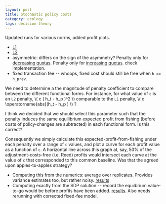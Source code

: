 ```yaml
---
layout: post
title: Stochastic policy costs
category: ecology
tags: decision-theory 
---
```



Updated runs for various norms, added profit plots.

- [L1](https://github.com/cboettig/pdg_control/blob/ecc1b23594234cbc99def6114d5ccf6f48908e3a/inst/examples/policycosts/L1.md)
- [L2](https://github.com/cboettig/pdg_control/blob/ecc1b23594234cbc99def6114d5ccf6f48908e3a/inst/examples/policycosts/L2.md)
- asymmetric: differs on the sign of the asymmetry? Penalty only for [decreasing quotas](https://github.com/cboettig/pdg_control/blob/ecc1b23594234cbc99def6114d5ccf6f48908e3a/inst/examples/policycosts/free_increase.md).  Penalty only for [increasing quotas](https://github.com/cboettig/pdg_control/blob/ecc1b23594234cbc99def6114d5ccf6f48908e3a/inst/examples/policycosts/free_decrease.md). check implementation.
- fixed transaction fee -- whoops, fixed cost should still be free when `h == h_prev`. 


We need to determine a the magnitude of penalty coefficient to compare between the different functional forms. For instance, for what value of `c` is an `L2` penalty,
\\( c ( h_t - h_p )^2 \\) comparable to the `L1` penalty, \\( c  \operatorname{abs}(h_t - h_p ) \\) ?

I think we decided that we should select this parameter such that the penalty induces the same equilibrium expected profit from fishing (before costs of policy-changes are subtracted) in each functional form.  Is this correct?  

Consequently we simply calculate this expected-profit-from-fishing under each penalty over a range of `c` values, and plot a curve for each profit value as a function of `c`.  A horizontal line across this graph at, say, 50% of the adjustment-costs-free (i.e. Reed) profits would intersect each curve at the value of `c` that corresponded to this common baseline.  Was that the agreed upon apples-to-apples strategy?


- Computing this from the numerics: average over replicates. Provides variance estimates too, but rather noisy. [results](https://github.com/cboettig/pdg_control/blob/master/inst/examples/policycosts/simulate_npv_curves.md)
- Computing exactly from the SDP solution -- record the equilbrium value-to-go would be before profits have been added. [results](https://github.com/cboettig/pdg_control/blob/master/inst/examples/policycosts/exact_npv.md).  Also needs rerunning with corrected fixed-fee model. 

